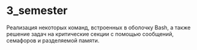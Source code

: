 # 3_semester
Реализация некоторых команд, встроенных в оболочку Bash, а также решение задач на критические секции с помощью сообщений, семафоров и разделяемой памяти.
